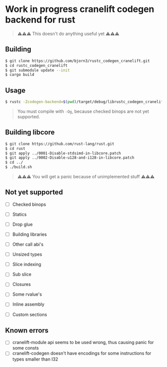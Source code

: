 # Work in progress cranelift codegen backend for rust

> ⚠⚠⚠ This doesn't do anything useful yet ⚠⚠⚠

## Building

```bash
$ git clone https://github.com/bjorn3/rustc_codegen_cranelift.git
$ cd rustc_codegen_cranelift
$ git submodule update --init
$ cargo build
```

## Usage

```bash
$ rustc -Zcodegen-backend=$(pwd)/target/debug/librustc_codegen_cranelift.so my_crate.rs --crate-type lib -Og
```

> You must compile with `-Og`, because checked binops are not yet supported.

## Building libcore

```bash
$ git clone https://github.com/rust-lang/rust.git
$ cd rust
$ git apply ../0001-Disable-stdsimd-in-libcore.patch
$ git apply ../0002-Disable-u128-and-i128-in-libcore.patch
$ cd ../
$ ./build.sh
```

> ⚠⚠⚠ You will get a panic because of unimplemented stuff ⚠⚠⚠

## Not yet supported

* [ ] Checked binops
* [ ] Statics
* [ ] Drop glue

* [ ] Building libraries
* [ ] Other call abi's
* [ ] Unsized types
* [ ] Slice indexing
* [ ] Sub slice
* [ ] Closures
* [ ] Some rvalue's

* [ ] Inline assembly
* [ ] Custom sections

## Known errors

* [ ] cranelift-module api seems to be used wrong, thus causing panic for some consts
* [ ] cranelift-codegen doesn't have encodings for some instructions for types smaller than I32
